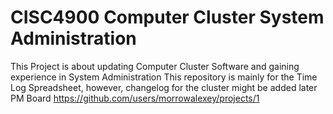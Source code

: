 # CISC4900 Computer Cluster System Administration
This Project is about updating Computer Cluster Software and gaining experience in System Administration
This repository is mainly for the Time Log Spreadsheet, however, changelog for the cluster might be added later
PM Board https://github.com/users/morrowalexey/projects/1


